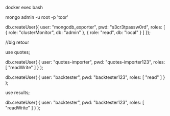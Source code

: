 docker exec bash

mongo admin -u root -p 'toor'

db.createUser({
    user: "mongodb_exporter",
    pwd: "s3cr3tpassw0rd",
    roles: [
        { role: "clusterMonitor", db: "admin" },
        { role: "read", db: "local" }
    ]
});

//big retour

use quotes;

db.createUser(
   {
     user: "quotes-importer",
     pwd: "quotes-importer123",
     roles: [ "readWrite" ]
   }
);

db.createUser(
   {
     user: "backtester",
     pwd: "backtester123",
     roles: [ "read" ]
   }
);



use results;

db.createUser(
   {
     user: "backtester",
     pwd: "backtester123",
     roles: [ "readWrite" ]
   }
);

